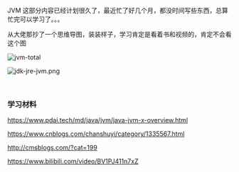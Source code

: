 JVM 这部分内容已经计划很久了，最近忙了好几个月，都没时间写些东西，总算忙完可以学习了。。。

从大佬那抄了一个思维导图，装装样子，学习肯定是看着书和视频的，肯定不会看这个图

![jvm-total](https://shiva.oss-cn-hangzhou.aliyuncs.com/picture-master/images/jvm-total.png)

![jdk-jre-jvm.png](http://shiva.oss-cn-hangzhou.aliyuncs.com/data/java/jdk-jre-jvm.png)

<br>

### 学习材料

<a href="https://www.pdai.tech/md/java/jvm/java-jvm-x-overview.html" target="_blank">https://www.pdai.tech/md/java/jvm/java-jvm-x-overview.html</a>

<a href="https://www.cnblogs.com/chanshuyi/category/1335567.html" target="_blank">https://www.cnblogs.com/chanshuyi/category/1335567.html</a>

<a href="http://cmsblogs.com/?cat=199" target="_blank">http://cmsblogs.com/?cat=199</a>

<a href="https://www.bilibili.com/video/BV1PJ411n7xZ" target="_blank">https://www.bilibili.com/video/BV1PJ411n7xZ</a>
